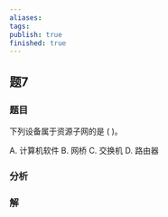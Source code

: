 ```yaml
---
aliases: 
tags: 
publish: true
finished: true
---
```

## 题7
### 题目
下列设备属于资源子网的是 ( )。

A. 计算机软件 B. 网桥 C. 交换机 D. 路由器
### 分析

### 解
